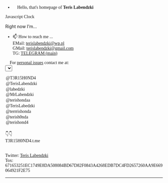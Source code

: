 
<style>
  @font-face {
		font-family: 'Hauss'; 
		src: url(ALSHAUSS-BOOK.TTF); 
	}
	 
	/* Жирный */
	@font-face {
		font-family: 'ALSHAUSS-MEDIUM.TTF'; 
		src: url(bold.ttf); 
	}

*{
	font-family: Hauss;
}
  
  </style>

<script>
	(function (global) {
    "use strict";
    function Clock(el) {
        var document = global.document;
        this.el = document.getElementById(el);
        this.months = ['January', 'February', 'March', 'April', 'May', 'June', 'July', 'August', 'September', 'October', 'November', 'December'];
        this.days = ['Sunday', 'Monday', 'Tuesday', 'Wednesday', 'Thursday', 'Friday', 'Saturday'];
    }
    Clock.prototype.addZero = function (i) {
        if (i < 10) {
            i = "0" + i;
            return i;
        }
        return i;
    };
    Clock.prototype.updateClock = function () {
        var now, year, month, dayNo, day, hour, minute, second, result, self;
        now = new global.Date();
        year = now.getFullYear();
        month = now.getMonth();
        dayNo = now.getDay();
        day = now.getDate();
        hour = this.addZero(now.getHours());
        minute = this.addZero(now.getMinutes());
        second = this.addZero(now.getSeconds());
        result = this.days[dayNo] + ", " + day + " " + this.months[month] + " " + year + " " + hour + ":" + minute + ":" + second;
        self = this;
        self.el.innerHTML = result;
        global.setTimeout(function () {
            self.updateClock();
        }, 1000);
    };
    global.Clock = Clock;
}(window));

function addEvent(elm, evType, fn, useCapture) {
    "use strict";
    if (elm.addEventListener) {
        elm.addEventListener(evType, fn, useCapture);
    } else if (elm.attachEvent) {
        elm.attachEvent('on' + evType, fn);
    } else {
        elm['on' + evType] = fn;
    }
}

addEvent(window, "load", function () {
    if (document.getElementById("clock")) {
        var clock = new Clock("clock");
        clock.updateClock();
    }
});
</script>


<!---
terishonda/terishonda is a ✨ special ✨ repository because its `README.md` (this file) appears on your GitHub profile.
You can click the Preview link to take a look at your changes.
--->

- 👋 Hello, that's homepage of <b>Teris Labendzki</b><br>
<p id="clock">Javascript Clock</p>
Right now I’m...<br>

- 📫 How to reach me ... <br>
EMail: <a href="mailto:terislabendzki@wp.pl">terislabendzki@wp.pl</a><br>
GMail: <a href="mailto:terislabendzki@gmail.com">terislabendzki@gmail.com</a><br>
TG: <a href="https://terrishonda">TELEGRAM (main)</a><br>

📩 For <u>personal issues</u> contact me at:<br>
<select id="telegram">
<option selected="selected" value="T3R15H0ND4.t.me">@T3R15H0ND4</option>
<option value="TerisLabendzki.t.me">@TerisLabendzki</option>
<option value="labedzki.t.me">@labedzki</option>
<option value="MrLabendzki.t.me">@MrLabendzki</option>
<option value="terishondaa.t.me">@terishondaa</option>
<option value="TerisLabedzki.t.me">@TerisLabedzki</option>
<option value="terrrishonda.t.me">@terrrishonda</option>
<option value="terish0nda.t.me">@terish0nda</option>
<option value="terishond4.t.me">@terishond4</option>
</select><br>
👇👇
<div style="margin:0; padding:0;" id="tglink">T3R15H0ND4.t.me</div><br>
<script type="text/javascript">
 document.getElementById("telegram").addEventListener("change", function(){
	document.getElementById('tglink').innerHTML = this.value;
    });
</script>


Twitter: <a href="https://twitter.com/@terishonda">Teris Labendzki</a><br>
Tox: 671653251EC1749E8DA508084BD67D82F0843A4268EDB7DC4FD2657260AA9E669064921F2E75
<hr>


